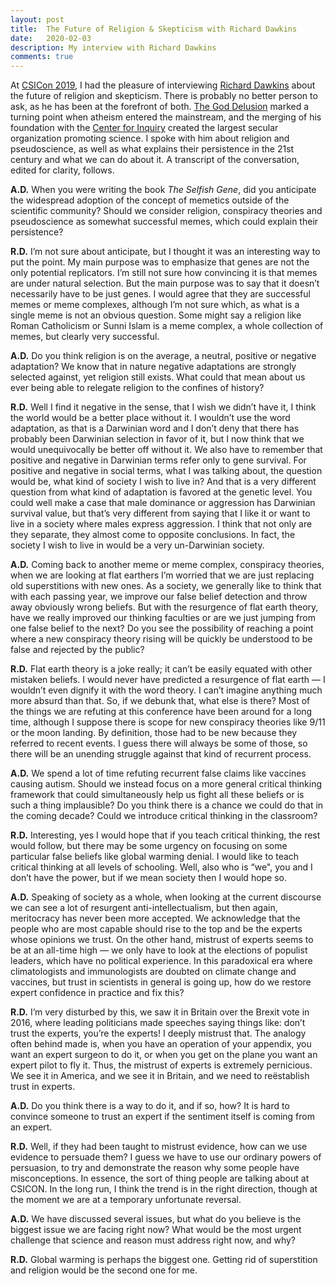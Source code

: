 ```yaml
---
layout: post
title:	The Future of Religion & Skepticism with Richard Dawkins
date:   2020-02-03
description: My interview with Richard Dawkins
comments: true
---
```

At [CSICon 2019](https://csiconference.org/), I had the pleasure of interviewing [Richard Dawkins](https://en.wikipedia.org/wiki/Richard_Dawkins) about the future of religion and skepticism. There is probably no better person to ask, as he has been at the forefront of both. [The God Delusion](https://en.wikipedia.org/wiki/The_God_Delusion) marked a turning point when atheism entered the mainstream, and the merging of his foundation with the [Center for Inquiry](https://centerforinquiry.org/) created the largest secular organization promoting science. I spoke with him about religion and pseudoscience, as well as what explains their persistence in the 21st century and what we can do about it. A transcript of the conversation, edited for clarity, follows.

**A.D.**	When you were writing the book *The Selfish Gene*, did you anticipate the widespread adoption of the concept of memetics outside of the scientific community? Should we consider religion, conspiracy theories and pseudoscience as somewhat successful memes, which could explain their persistence?

**R.D.**	I’m not sure about anticipate, but I thought it was an interesting way to put the point. My main purpose was to emphasize that genes are not the only potential replicators. I’m still not sure how convincing it is that memes are under natural selection. But the main purpose was to say that it doesn’t necessarily have to be just genes. I would agree that they are successful memes or meme complexes, although I’m not sure which, as what is a single meme is not an obvious question. Some might say a religion like Roman Catholicism or Sunni Islam is a meme complex, a whole collection of memes, but clearly very successful.

**A.D.**	Do you think religion is on the average, a neutral, positive or negative adaptation? We know that in nature negative adaptations are strongly selected against, yet religion still exists. What could that mean about us ever being able to relegate religion to the confines of history?

**R.D.**	Well I find it negative in the sense, that I wish we didn’t have it, I think the world would be a better place without it. I wouldn’t use the word adaptation, as that is a Darwinian word and I don’t deny that there has probably been Darwinian selection in favor of it, but I now think that we would unequivocally be better off without it. We also have to remember that positive and negative in Darwinian terms refer only to gene survival. For positive and negative in social terms, what I was talking about, the question would be, what kind of society I wish to live in? And that is a very different question from what kind of adaptation is favored at the genetic level.  You could well make a case that male dominance or aggression has Darwinian survival value, but that’s very different from saying that I like it or want to live in a society where males express aggression. I think that not only are they separate, they almost come to opposite conclusions. In fact, the society I wish to live in would be a very un-Darwinian society.

**A.D.**	Coming back to another meme or meme complex, conspiracy theories, when we are looking at flat earthers I’m worried that we are just replacing old superstitions with new ones. As a society, we generally like to think that with each passing year, we improve our false belief detection and throw away obviously wrong beliefs. But with the resurgence of flat earth theory, have we really improved our thinking faculties or are we just jumping from one false belief to the next? Do you see the possibility of reaching a point where a new conspiracy theory rising will be quickly be understood to be false and rejected by the public?

**R.D.**	Flat earth theory is a joke really; it can’t be easily equated with other mistaken beliefs. I would never have predicted a resurgence of flat earth — I wouldn’t even dignify it with the word theory. I can’t imagine anything much more absurd than that. So, if we debunk that, what else is there? Most of the things we are refuting at this conference have been around for a long time, although I suppose there is scope for new conspiracy theories like 9/11 or the moon landing. By definition, those had to be new because they referred to recent events. I guess there will always be some of those, so there will be an unending struggle against that kind of recurrent process.

**A.D.**	We spend a lot of time refuting recurrent false claims like vaccines causing autism. Should we instead focus on a more general critical thinking framework that could simultaneously help us fight all these beliefs or is such a thing implausible? Do you think there is a chance we could do that in the coming decade? Could we introduce critical thinking in the classroom?

**R.D.**	Interesting, yes I would hope that if you teach critical thinking, the rest would follow, but there may be some urgency on focusing on some particular false beliefs like global warming denial. I would like to teach critical thinking at all levels of schooling. Well, also who is “we", you and I don’t have the power, but if we mean society then I would hope so.

**A.D.**	Speaking of society as a whole, when looking at the current discourse we can see a lot of resurgent anti-intellectualism, but then again, meritocracy has never been more accepted. We acknowledge that the people who are most capable should rise to the top and be the experts whose opinions we trust. On the other hand, mistrust of experts seems to be at an all-time high — we only have to look at the elections of populist leaders, which have no political experience. In this paradoxical era where climatologists and immunologists are doubted on climate change and vaccines, but trust in scientists in general is going up, how do we restore expert confidence in practice and fix this? 

**R.D.**	I’m very disturbed by this, we saw it in Britain over the Brexit vote in 2016, where leading politicians made speeches saying things like: don’t trust the experts, you’re the experts! I deeply mistrust that. The analogy often behind made is, when you have an operation of your appendix, you want an expert surgeon to do it, or when you get on the plane you want an expert pilot to fly it. Thus, the mistrust of experts is extremely pernicious. We see it in America, and we see it in Britain, and we need to reëstablish trust in experts.

**A.D.**	Do you think there is a way to do it, and if so, how? It is hard to convince someone to trust an expert if the sentiment itself is coming from an expert.

**R.D.**	Well, if they had been taught to mistrust evidence, how can we use evidence to persuade them? I guess we have to use our ordinary powers of persuasion, to try and demonstrate the reason why some people have misconceptions. In essence, the sort of thing people are talking about at CSICON. In the long run, I think the trend is in the right direction, though at the moment we are at a temporary unfortunate reversal. 

**A.D.**	We have discussed several issues, but what do you believe is the biggest issue we are facing right now? What would be the most urgent challenge that science and reason must address right now, and why?

**R.D.**	Global warming is perhaps the biggest one. Getting rid of superstition and religion would be the second one for me. 